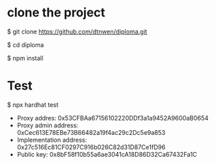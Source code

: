 # clone the project
$ git clone https://github.com/dtnwen/diploma.git

$ cd diploma

$ npm install

# Test
$ npx hardhat test


- Proxy addres:  0x53CFBAa67156102220DDf3a1a9452A9600aB0654
- Proxy admin address:  0xCec613E78EBe73B66482a19f4ac29c2Dc5e9a853
- Implementation address:  0x27c516Ec81CF0297C916b026C82d31D87Ce1fD96
- Public key: 0x8bF58f10b55a6ae3041cA18D86D32Ca67432Fa1C
